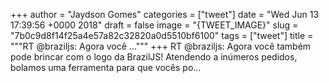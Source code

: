 
+++
author = "Jaydson Gomes"
categories = ["tweet"]
date = "Wed Jun 13 17:39:56 +0000 2018"
draft = false
image = "{TWEET_IMAGE}"
slug = "7b0c9d8f14f25a4e57a82c32820a0d5510bf6100"
tags = ["tweet"]
title = """RT @braziljs: Agora você ..."""
+++
RT @braziljs: Agora você também pode brincar com o logo da BrazilJS!
Atendendo a inúmeros pedidos, bolamos uma ferramenta para que vocês po…

